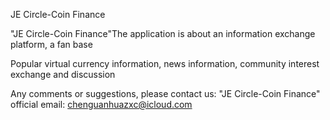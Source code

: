 JE Circle-Coin Finance

"JE Circle-Coin Finance"The application is about an information exchange platform, a fan base

Popular virtual currency information, news information, community interest exchange and discussion

Any comments or suggestions, please contact us: "JE Circle-Coin Finance" official email: chenguanhuazxc@icloud.com
